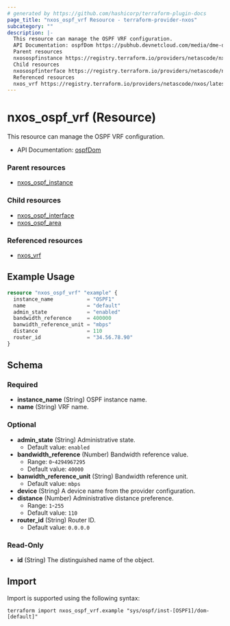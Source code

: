 ```yaml
---
# generated by https://github.com/hashicorp/terraform-plugin-docs
page_title: "nxos_ospf_vrf Resource - terraform-provider-nxos"
subcategory: ""
description: |-
  This resource can manage the OSPF VRF configuration.
  API Documentation: ospfDom https://pubhub.devnetcloud.com/media/dme-docs-10-2-2/docs/Routing%20and%20Forwarding/ospf:Dom/
  Parent resources
  nxosospfinstance https://registry.terraform.io/providers/netascode/nxos/latest/docs/resources/ospf_instance
  Child resources
  nxosospfinterface https://registry.terraform.io/providers/netascode/nxos/latest/docs/resources/ospf_interfacenxosospfarea https://registry.terraform.io/providers/netascode/nxos/latest/docs/resources/ospf_area
  Referenced resources
  nxos_vrf https://registry.terraform.io/providers/netascode/nxos/latest/docs/resources/vrf
---
```


# nxos_ospf_vrf (Resource)

This resource can manage the OSPF VRF configuration.

- API Documentation: [ospfDom](https://pubhub.devnetcloud.com/media/dme-docs-10-2-2/docs/Routing%20and%20Forwarding/ospf:Dom/)

### Parent resources

- [nxos_ospf_instance](https://registry.terraform.io/providers/netascode/nxos/latest/docs/resources/ospf_instance)

### Child resources

- [nxos_ospf_interface](https://registry.terraform.io/providers/netascode/nxos/latest/docs/resources/ospf_interface)
- [nxos_ospf_area](https://registry.terraform.io/providers/netascode/nxos/latest/docs/resources/ospf_area)

### Referenced resources

- [nxos_vrf](https://registry.terraform.io/providers/netascode/nxos/latest/docs/resources/vrf)

## Example Usage

```terraform
resource "nxos_ospf_vrf" "example" {
  instance_name           = "OSPF1"
  name                    = "default"
  admin_state             = "enabled"
  bandwidth_reference     = 400000
  banwidth_reference_unit = "mbps"
  distance                = 110
  router_id               = "34.56.78.90"
}
```

<!-- schema generated by tfplugindocs -->
## Schema

### Required

- **instance_name** (String) OSPF instance name.
- **name** (String) VRF name.

### Optional

- **admin_state** (String) Administrative state.
  - Default value: `enabled`
- **bandwidth_reference** (Number) Bandwidth reference value.
  - Range: `0`-`4294967295`
  - Default value: `40000`
- **banwidth_reference_unit** (String) Bandwidth reference unit.
  - Default value: `mbps`
- **device** (String) A device name from the provider configuration.
- **distance** (Number) Administrative distance preference.
  - Range: `1`-`255`
  - Default value: `110`
- **router_id** (String) Router ID.
  - Default value: `0.0.0.0`

### Read-Only

- **id** (String) The distinguished name of the object.

## Import

Import is supported using the following syntax:

```shell
terraform import nxos_ospf_vrf.example "sys/ospf/inst-[OSPF1]/dom-[default]"
```
